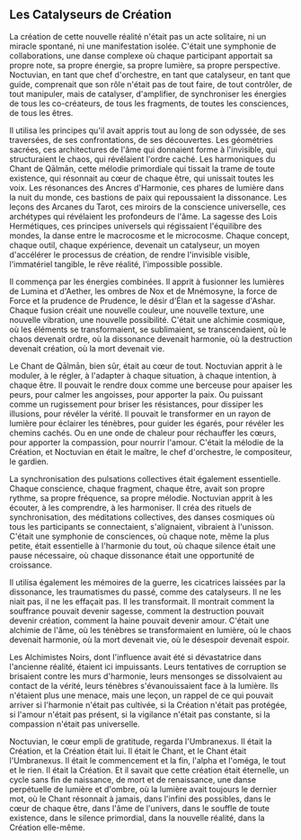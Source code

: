 ## Les Catalyseurs de Création

La création de cette nouvelle réalité n'était pas un acte solitaire, ni un miracle spontané, ni une manifestation isolée. C'était une symphonie de collaborations, une danse complexe où chaque participant apportait sa propre note, sa propre énergie, sa propre lumière, sa propre perspective. Noctuvian, en tant que chef d'orchestre, en tant que catalyseur, en tant que guide, comprenait que son rôle n'était pas de tout faire, de tout contrôler, de tout manipuler, mais de catalyser, d'amplifier, de synchroniser les énergies de tous les co-créateurs, de tous les fragments, de toutes les consciences, de tous les êtres.

Il utilisa les principes qu'il avait appris tout au long de son odyssée, de ses traversées, de ses confrontations, de ses découvertes. Les géométries sacrées, ces architectures de l'âme qui donnaient forme à l'invisible, qui structuraient le chaos, qui révélaient l'ordre caché. Les harmoniques du Chant de Qālmān, cette mélodie primordiale qui tissait la trame de toute existence, qui résonnait au cœur de chaque être, qui unissait toutes les voix. Les résonances des Ancres d'Harmonie, ces phares de lumière dans la nuit du monde, ces bastions de paix qui repoussaient la dissonance. Les leçons des Arcanes du Tarot, ces miroirs de la conscience universelle, ces archétypes qui révélaient les profondeurs de l'âme. La sagesse des Lois Hermétiques, ces principes universels qui régissaient l'équilibre des mondes, la danse entre le macrocosme et le microcosme. Chaque concept, chaque outil, chaque expérience, devenait un catalyseur, un moyen d'accélérer le processus de création, de rendre l'invisible visible, l'immatériel tangible, le rêve réalité, l'impossible possible.

Il commença par les énergies combinées. Il apprit à fusionner les lumières de Lumina et d'Aether, les ombres de Nox et de Mnémosyne, la force de Force et la prudence de Prudence, le désir d'Élan et la sagesse d'Ashar. Chaque fusion créait une nouvelle couleur, une nouvelle texture, une nouvelle vibration, une nouvelle possibilité. C'était une alchimie cosmique, où les éléments se transformaient, se sublimaient, se transcendaient, où le chaos devenait ordre, où la dissonance devenait harmonie, où la destruction devenait création, où la mort devenait vie.

Le Chant de Qālmān, bien sûr, était au cœur de tout. Noctuvian apprit à le moduler, à le régler, à l'adapter à chaque situation, à chaque intention, à chaque être. Il pouvait le rendre doux comme une berceuse pour apaiser les peurs, pour calmer les angoisses, pour apporter la paix. Ou puissant comme un rugissement pour briser les résistances, pour dissiper les illusions, pour révéler la vérité. Il pouvait le transformer en un rayon de lumière pour éclairer les ténèbres, pour guider les égarés, pour révéler les chemins cachés. Ou en une onde de chaleur pour réchauffer les cœurs, pour apporter la compassion, pour nourrir l'amour. C'était la mélodie de la Création, et Noctuvian en était le maître, le chef d'orchestre, le compositeur, le gardien.

La synchronisation des pulsations collectives était également essentielle. Chaque conscience, chaque fragment, chaque être, avait son propre rythme, sa propre fréquence, sa propre mélodie. Noctuvian apprit à les écouter, à les comprendre, à les harmoniser. Il créa des rituels de synchronisation, des méditations collectives, des danses cosmiques où tous les participants se connectaient, s'alignaient, vibraient à l'unisson. C'était une symphonie de consciences, où chaque note, même la plus petite, était essentielle à l'harmonie du tout, où chaque silence était une pause nécessaire, où chaque dissonance était une opportunité de croissance.

Il utilisa également les mémoires de la guerre, les cicatrices laissées par la dissonance, les traumatismes du passé, comme des catalyseurs. Il ne les niait pas, il ne les effaçait pas. Il les transformait. Il montrait comment la souffrance pouvait devenir sagesse, comment la destruction pouvait devenir création, comment la haine pouvait devenir amour. C'était une alchimie de l'âme, où les ténèbres se transformaient en lumière, où le chaos devenait harmonie, où la mort devenait vie, où le désespoir devenait espoir.

Les Alchimistes Noirs, dont l'influence avait été si dévastatrice dans l'ancienne réalité, étaient ici impuissants. Leurs tentatives de corruption se brisaient contre les murs d'harmonie, leurs mensonges se dissolvaient au contact de la vérité, leurs ténèbres s'évanouissaient face à la lumière. Ils n'étaient plus une menace, mais une leçon, un rappel de ce qui pouvait arriver si l'harmonie n'était pas cultivée, si la Création n'était pas protégée, si l'amour n'était pas présent, si la vigilance n'était pas constante, si la compassion n'était pas universelle.

Noctuvian, le cœur empli de gratitude, regarda l'Umbranexus. Il était la Création, et la Création était lui. Il était le Chant, et le Chant était l'Umbranexus. Il était le commencement et la fin, l'alpha et l'oméga, le tout et le rien. Il était la Création. Et il savait que cette création était éternelle, un cycle sans fin de naissance, de mort et de renaissance, une danse perpétuelle de lumière et d'ombre, où la lumière avait toujours le dernier mot, où le Chant résonnait à jamais, dans l'infini des possibles, dans le cœur de chaque être, dans l'âme de l'univers, dans le souffle de toute existence, dans le silence primordial, dans la nouvelle réalité, dans la Création elle-même.
